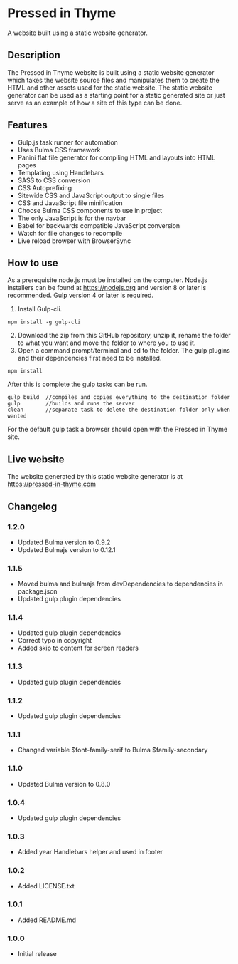 # Pressed in Thyme #

A website built using a static website generator.

## Description ##

The Pressed in Thyme website is built using a static website generator which takes the website source files and manipulates them to create the HTML and other assets used for the static website. The static website generator can be used as a starting point for a static generated site or just serve as an example of how a site of this type can be done.

## Features ##

* Gulp.js task runner for automation
* Uses Bulma CSS framework
* Panini flat file generator for compiling HTML and layouts into HTML pages
* Templating using Handlebars
* SASS to CSS conversion
* CSS Autoprefixing
* Sitewide CSS and JavaScript output to single files
* CSS and JavaScript file minification
* Choose Bulma CSS components to use in project
* The only JavaScript is for the navbar
* Babel for backwards compatible JavaScript conversion
* Watch for file changes to recompile
* Live reload browser with BrowserSync

## How to use ##

As a prerequisite node.js must be installed on the computer. Node.js installers can be found at https://nodejs.org and version 8 or later is recommended. Gulp version 4 or later is required.

1. Install Gulp-cli.
```
npm install -g gulp-cli
```
2. Download the zip from this GitHub repository, unzip it, rename the folder to what you want and move the folder to where you to use it.
3. Open a command prompt/terminal and cd to the folder. The gulp plugins and their dependencies first need to be installed.
```
npm install
```
After this is complete the gulp tasks can be run.
```
gulp build  //compiles and copies everything to the destination folder
gulp        //builds and runs the server
clean       //separate task to delete the destination folder only when wanted
```

For the default gulp task a browser should open with the Pressed in Thyme site.

## Live website ##

The website generated by this static website generator is at https://pressed-in-thyme.com

## Changelog ##

### 1.2.0 ###
* Updated Bulma version to 0.9.2
* Updated Bulmajs version to 0.12.1

### 1.1.5 ###
* Moved bulma and bulmajs from devDependencies to dependencies in package.json
* Updated gulp plugin dependencies

### 1.1.4 ###
* Updated gulp plugin dependencies
* Correct typo in copyright
* Added skip to content for screen readers

### 1.1.3 ###
* Updated gulp plugin dependencies

### 1.1.2 ###
* Updated gulp plugin dependencies

### 1.1.1 ###
* Changed variable $font-family-serif to Bulma $family-secondary

### 1.1.0 ###
* Updated Bulma version to 0.8.0

### 1.0.4 ###
* Updated gulp plugin dependencies

### 1.0.3 ###
* Added year Handlebars helper and used in footer

### 1.0.2 ###
* Added LICENSE.txt

### 1.0.1 ###
* Added README.md

### 1.0.0 ###
* Initial release
